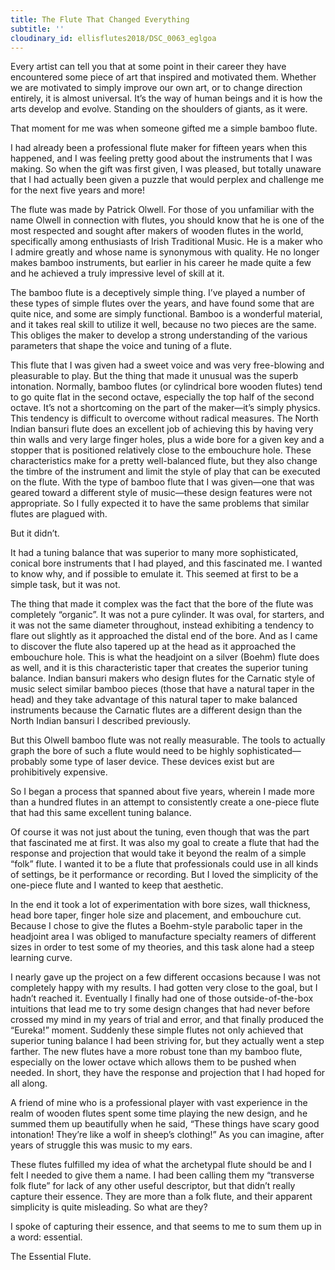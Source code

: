 ```yaml
---
title: The Flute That Changed Everything
subtitle: ''
cloudinary_id: ellisflutes2018/DSC_0063_eglgoa
---
```


Every artist can tell you that at some point in their career they have encountered some piece of art that inspired and motivated them.  Whether we are motivated to simply improve our own art, or to change direction entirely, it is almost universal.  It’s the way of human beings and it is how the arts develop and evolve.  Standing on the shoulders of giants, as it were.

That moment for me was when someone gifted me a simple bamboo flute.  

I had already been a professional flute maker for fifteen years when this happened, and I was feeling pretty good about the instruments that I was making.  So when the gift was first given, I was pleased, but totally unaware that I had actually been given a puzzle that would perplex and challenge me for the next five years and more!

The flute was made by Patrick Olwell.  For those of you unfamiliar with the name Olwell in connection with flutes, you should know that he is one of the most respected and sought after makers of wooden flutes in the world, specifically among enthusiasts of Irish Traditional Music.  He is a maker who I admire greatly and whose name is synonymous with quality.  He no longer makes bamboo instruments, but earlier in his career he made quite a few and he achieved a truly impressive level of skill at it.  

The bamboo flute is a deceptively simple thing.  I’ve played a number of these types of simple flutes over the years, and have found some that are quite nice, and some are simply functional.  Bamboo is a wonderful material, and it takes real skill to utilize it well, because no two pieces are the same.  This obliges the maker to develop a strong understanding of the various parameters that shape the voice and tuning of a flute.

This flute that I was given had a sweet voice and was very free-blowing and pleasurable to play.  But the thing that made it unusual was the superb intonation.  Normally, bamboo flutes (or cylindrical bore wooden flutes) tend to go quite flat in the second octave, especially the top half of the second octave. It’s not a shortcoming on the part of the maker—it’s simply physics.  This tendency is difficult to overcome without radical measures.  The North Indian bansuri flute does an excellent job of achieving this by having very thin walls and very large finger holes, plus a wide bore for a given key and a stopper that is positioned relatively close to the embouchure hole.  These characteristics make for a pretty well-balanced flute, but they also change the timbre of the instrument and limit the style of play that can be executed on the flute.  With the type of bamboo flute that I was given—one that was geared toward a different style of music—these design features were not appropriate.  So I fully expected it to have the same problems that similar flutes are plagued with.

But it didn’t.

It had a tuning balance that was superior to many more sophisticated, conical bore instruments that I had played, and this fascinated me.  I wanted to know why, and if possible to emulate it.   This seemed at first to be a simple task, but it was not.

The thing that made it complex was the fact that the bore of the flute was completely “organic”.  It was not a pure cylinder.  It was oval, for starters, and it was not the same diameter throughout, instead exhibiting a tendency to flare out slightly as it approached the distal end of the bore.  And as I came to discover the flute also tapered up at the head as it approached the embouchure hole.  This is what the headjoint on a silver (Boehm) flute does as well, and it is this characteristic taper that creates the superior tuning balance.  Indian bansuri makers who design flutes for the Carnatic style of music select similar bamboo pieces (those that have a natural taper in the head) and they take advantage of this natural taper to make balanced instruments because the Carnatic flutes are a different design than the North Indian bansuri I described previously.  

But this Olwell bamboo flute was not really measurable.  The tools to actually graph the bore of such a flute would need to be highly sophisticated—probably some type of laser device.  These devices exist but are prohibitively expensive.

So I began a process that spanned about five years, wherein I made more than a hundred flutes in an attempt to consistently create a one-piece flute that had this same excellent tuning balance.

Of course it was not just about the tuning, even though that was the part that fascinated me at first.  It was also my goal to create a flute that had the response and projection that would take it beyond the realm of a simple “folk” flute.  I wanted it to be a flute that professionals could use in all kinds of settings, be it performance or recording.  But I loved the simplicity of the one-piece flute and I wanted to keep that aesthetic.

In the end it took a lot of experimentation with bore sizes, wall thickness, head bore taper, finger hole size and placement, and embouchure cut.  Because I chose to give the flutes a Boehm-style parabolic taper in the headjoint area I was obliged to manufacture specialty reamers of different sizes in order to test some of my theories, and this task alone had a steep learning curve.

I nearly gave up the project on a few different occasions because I was not completely happy with my results.  I had gotten very close to the goal, but I hadn’t reached it.  Eventually I finally had one of those outside-of-the-box intuitions that lead me to try some design changes that had never before crossed my mind in my years of trial and error, and that finally produced the “Eureka!” moment.  Suddenly these simple flutes not only achieved that superior tuning balance I had been striving for, but they actually went a step farther.  The new flutes have a more robust tone than my bamboo flute, especially on the lower octave which allows them to be pushed when needed.  In short, they have the response and projection that I had hoped for all along.

A friend of mine who is a professional player with vast experience in the realm of wooden flutes spent some time playing the new design, and he summed them up beautifully when he said, “These things have scary good intonation!  They’re like a wolf in sheep’s clothing!”   As you can imagine, after years of struggle this was music to my ears.

These flutes fulfilled my idea of what the archetypal flute should be and I felt I needed to give them a name.  I had been calling them my “transverse folk flute” for lack of any other useful descriptor, but that didn’t really capture their essence.  They are more than a folk flute, and their apparent simplicity is quite misleading.  So what are they?

I spoke of capturing their essence, and that seems to me to sum them up in a word: essential.

The Essential Flute.

